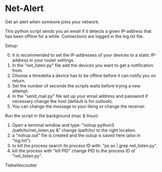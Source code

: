# Net-Alert
 Get an alert when someone joins your network.

This python script sends you an email if it detects a given IP-address that has been offline for a while.
Connections are logged in the log.txt file.

Setup:

 0. It is recommended to set the IP-addresses of your devices to a static IP-address in your router settings.
 1. In the "net_listen.py" file add the devices you want to get a notification from.
 2. Choose a timedelta a device has to be offline before it can notify you on return.
 3. Set the number of seconds the scripts waits before trying a new attempt.
 4. In the "send_mail.py" file set up your email address and password if necessary change the host (default is for outlook).
 5. You can change the message to your liking or change the receiver.
 
Run the script in the background (mac & linux):
 1. Open a terminal window and type: "nohup python3 /path/to/net_listen.py &" change /path/to/ to the right location.
 2. a "nohup.out" file is created and the outup is saved here (also in "log.txt").
 3. to kill the process search its process ID with: "ps ax | grep net_listen.py".
 4. kill the process with "kill PID" change PID to the process ID of "net_listen.py".

TiebeVercoutter
